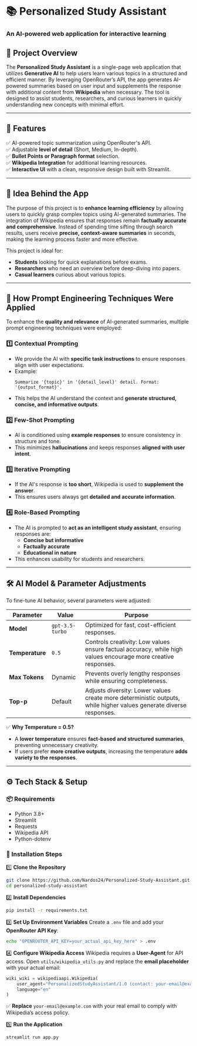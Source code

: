 # 📚 Personalized Study Assistant

### **An AI-powered web application for interactive learning**

## 🚀 **Project Overview**
The **Personalized Study Assistant** is a single-page web application that utilizes **Generative AI** to help users learn various topics in a structured and efficient manner. By leveraging OpenRouter’s API, the app generates AI-powered summaries based on user input and supplements the response with additional content from **Wikipedia** when necessary. The tool is designed to assist students, researchers, and curious learners in quickly understanding new concepts with minimal effort.

---

## 📌 **Features**
✅ AI-powered topic summarization using OpenRouter's API.  
✅ Adjustable **level of detail** (Short, Medium, In-depth).  
✅ **Bullet Points or Paragraph format** selection.  
✅ **Wikipedia Integration** for additional learning resources.  
✅ **Interactive UI** with a clean, responsive design built with Streamlit.  

---

## 🎯 **Idea Behind the App**
The purpose of this project is to **enhance learning efficiency** by allowing users to quickly grasp complex topics using AI-generated summaries. The integration of Wikipedia ensures that responses remain **factually accurate and comprehensive**. Instead of spending time sifting through search results, users receive **precise, context-aware summaries** in seconds, making the learning process faster and more effective.

This project is ideal for:
- **Students** looking for quick explanations before exams.
- **Researchers** who need an overview before deep-diving into papers.
- **Casual learners** curious about various topics.

---

## 🧠 **How Prompt Engineering Techniques Were Applied**
To enhance the **quality and relevance** of AI-generated summaries, multiple prompt engineering techniques were employed:

### **1️⃣ Contextual Prompting**
- We provide the AI with **specific task instructions** to ensure responses align with user expectations.
- Example:
  ```
  Summarize '{topic}' in '{detail_level}' detail. Format: '{output_format}'.
  ```
- This helps the AI understand the context and **generate structured, concise, and informative outputs**.

### **2️⃣ Few-Shot Prompting**
- AI is conditioned using **example responses** to ensure consistency in structure and tone.
- This minimizes **hallucinations** and keeps responses **aligned with user intent**.

### **3️⃣ Iterative Prompting**
- If the AI's response is **too short**, Wikipedia is used to **supplement the answer**.
- This ensures users always get **detailed and accurate information**.

### **4️⃣ Role-Based Prompting**
- The AI is prompted to **act as an intelligent study assistant**, ensuring responses are:
  - **Concise but informative**
  - **Factually accurate**
  - **Educational in nature**
- This enhances usability for students and researchers.

---

## 🛠 **AI Model & Parameter Adjustments**
To fine-tune AI behavior, several parameters were adjusted:

| **Parameter**  | **Value** | **Purpose** |
|---------------|----------|-------------|
| **Model** | `gpt-3.5-turbo` | Optimized for fast, cost-efficient responses. |
| **Temperature** | `0.5` | Controls creativity: Low values ensure factual accuracy, while high values encourage more creative responses. |
| **Max Tokens** | Dynamic | Prevents overly lengthy responses while ensuring completeness. |
| **Top-p** | Default | Adjusts diversity: Lower values create more deterministic outputs, while higher values generate diverse responses. |

✅ **Why Temperature = 0.5?**
- A **lower temperature** ensures **fact-based and structured summaries**, preventing unnecessary creativity.
- If users prefer **more creative outputs**, increasing the temperature **adds variety to the responses**.

---

## ⚙ **Tech Stack & Setup**
### **📦 Requirements**
- Python 3.8+
- Streamlit
- Requests
- Wikipedia API
- Python-dotenv

### **📂 Installation Steps**
1️⃣ **Clone the Repository**
```sh
git clone https://github.com/Nardos24/Personalized-Study-Assistant.git
cd personalized-study-assistant
```

2️⃣ **Install Dependencies**
```sh
pip install -r requirements.txt
```

3️⃣ **Set Up Environment Variables**
Create a `.env` file and add your **OpenRouter API Key**:
```sh
echo "OPENROUTER_API_KEY=your_actual_api_key_here" > .env
```

4️⃣ **Configure Wikipedia Access**
Wikipedia requires a **User-Agent** for API access. Open `utils/wikipedia_utils.py` and replace the **email placeholder** with your actual email:
```python
wiki_wiki = wikipediaapi.Wikipedia(
    user_agent="PersonalizedStudyAssistant/1.0 (contact: your-email@example.com)",
    language="en"
)
```
✅ **Replace** `your-email@example.com` with your real email to comply with Wikipedia’s access policy.

5️⃣ **Run the Application**
```sh
streamlit run app.py
```

